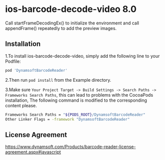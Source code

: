 # ios-barcode-decode-video 8.0

Call startFrameDecodingEx() to initialize the environment and call appendFrame() repeatedly to add the preview images.

## Installation

1.To install ios-barcode-decode-video, simply add the following line to your Podfile:

```bash
pod 'DynamsoftBarcodeReader'
```

2.Then run `pod install` from the Example directory.

3.Make sure `Your Project Target -> Build Settings -> Search Paths -> Frameworks Search Paths`, this can lead to problems with the CocoaPods installation, The following command is modified to the corresponding content please.
```bash
Frameworks Search Paths = "${PODS_ROOT}/DynamsoftBarcodeReader"
Other Linker Flags = -framework "DynamsoftBarcodeReader"
```

## License Agreement
https://www.dynamsoft.com/Products/barcode-reader-license-agreement.aspx#javascript
